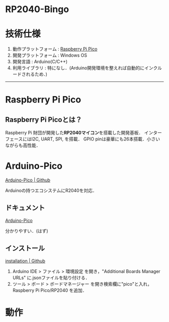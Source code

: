 # RP2040-Bingo

# 技術仕様
1. 動作プラットフォーム : [Raspberry Pi Pico](https://www.raspberrypi.com/products/raspberry-pi-pico/)
2. 開発プラットフォーム : Windows OS
3. 開発言語 : Arduino(C/C++)
4. 利用ライブラリ : 特になし．(Arduino開発環境を整えれば自動的にインクルードされるため．)

--- 

# Raspberry Pi Pico

## Raspberry Pi Picoとは？

Raspberry Pi 財団が開発した**RP2040マイコン**を搭載した開発基板．
インターフェースにはI2C, UART, SPI, を搭載．
GPIO pinは豪華にも26本搭載．小さいながらも高性能．

# Arduino-Pico

[Arduino-Pico | Github](https://github.com/earlephilhower/arduino-pico)

Arduinoの持つエコシステムにR2040を対応．

## ドキュメント

[Arduino-Pico](https://arduino-pico.readthedocs.io/en/latest/)

分かりやすい．(はず)

## インストール

[installation | Github](https://github.com/earlephilhower/arduino-pico#installation)

1. Arduino IDE > ファイル > 環境設定 を開き，"Additional Boards Manager URLs" に.jsonファイルを貼り付ける．
2. ツール > ボード > ボードマネージャー を開き検索欄に"pico"と入れ，Raspberry Pi Pico/RP2040 を追加．

# 動作





